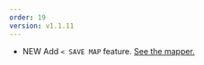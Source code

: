 ```yaml
---
order: 19
version: v1.1.11
---
```

- <span class="badge badge-pill badge-success">NEW</span> Add `< SAVE MAP` feature. [See the mapper.](https://tyleretters.github.io/arcologies-docs/mapper)